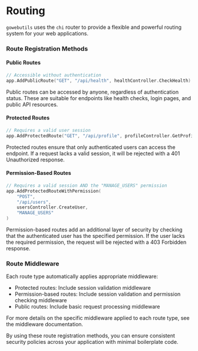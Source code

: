 # Routing

`gowebutils` uses the `chi` router to provide a flexible and powerful routing system for your web applications.

### Route Registration Methods

#### Public Routes

```go
// Accessible without authentication
app.AddPublicRoute("GET", "/api/health", healthController.CheckHealth)
```

Public routes can be accessed by anyone, regardless of authentication status. These are suitable for endpoints like health checks, login pages, and public API resources.

#### Protected Routes

```go
// Requires a valid user session
app.AddProtectedRoute("GET", "/api/profile", profileController.GetProfile)
```

Protected routes ensure that only authenticated users can access the endpoint. If a request lacks a valid session, it will be rejected with a 401 Unauthorized response.

#### Permission-Based Routes

```go
// Requires a valid session AND the "MANAGE_USERS" permission
app.AddProtectedRouteWithPermission(
    "POST",
    "/api/users",
    usersController.CreateUser,
    "MANAGE_USERS"
)
```

Permission-based routes add an additional layer of security by checking that the authenticated user has the specified permission. If the user lacks the required permission, the request will be rejected with a 403 Forbidden response.

### Route Middleware

Each route type automatically applies appropriate middleware:

- Protected routes: Include session validation middleware
- Permission-based routes: Include session validation and permission checking middleware
- Public routes: Include basic request processing middleware

For more details on the specific middleware applied to each route type, see the middleware documentation.

By using these route registration methods, you can ensure consistent security policies across your application with minimal boilerplate code.
